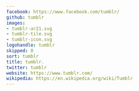 ```yaml
---
facebook: https://www.facebook.com/tumblr/
github: tumblr
images:
- tumblr-ar21.svg
- tumblr-tile.svg
- tumblr-icon.svg
logohandle: tumblr
skipped: 0
sort: tumblr
title: tumblr.
twitter: tumblr
website: https://www.tumblr.com/
wikipedia: https://en.wikipedia.org/wiki/Tumblr
---
```

